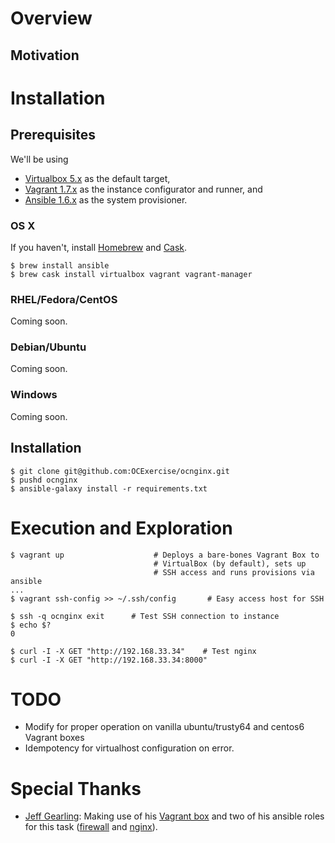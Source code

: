 # Overview

## Motivation

## 

# Installation

## Prerequisites

We'll be using

* [Virtualbox 5.x](https://www.virtualbox.org/) as the default target, 
* [Vagrant 1.7.x](https://www.vagrantup.com) as the instance configurator and runner, and 
* [Ansible 1.6.x](https://github.com/ansible/ansible) as the system provisioner. 

### OS X

If you haven't, install [Homebrew](http://brew.sh/) and [Cask](http://caskroom.io/).   

```
$ brew install ansible
$ brew cask install virtualbox vagrant vagrant-manager
```

### RHEL/Fedora/CentOS

Coming soon.

### Debian/Ubuntu

Coming soon.

### Windows

Coming soon.

## Installation

```
$ git clone git@github.com:OCExercise/ocnginx.git
$ pushd ocnginx
$ ansible-galaxy install -r requirements.txt
```

# Execution and Exploration

```
$ vagrant up                    # Deploys a bare-bones Vagrant Box to
                                # VirtualBox (by default), sets up 
                                # SSH access and runs provisions via ansible
...
$ vagrant ssh-config >> ~/.ssh/config       # Easy access host for SSH

$ ssh -q ocnginx exit      # Test SSH connection to instance
$ echo $?
0

$ curl -I -X GET "http://192.168.33.34"    # Test nginx
$ curl -I -X GET "http://192.168.33.34:8000"    
```

# TODO

* Modify for proper operation on vanilla ubuntu/trusty64 and centos6 Vagrant boxes
* Idempotency for virtualhost configuration on error.

# Special Thanks

* [Jeff Gearling](http://jeffgeerling.com/): Making use of his [Vagrant box](https://atlas.hashicorp.com/geerlingguy/boxes/centos6) and two of his ansible roles for this task ([firewall](https://github.com/geerlingguy/ansible-role-firewall) and [nginx](https://github.com/geerlingguy/ansible-role-nginx)).